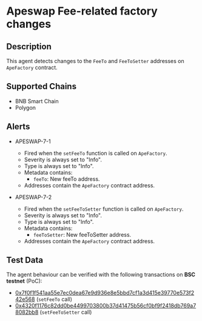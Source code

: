 # Apeswap Fee-related factory changes

## Description

This agent detects changes to the `FeeTo` and `FeeToSetter` addresses on `ApeFactory` contract.

## Supported Chains

- BNB Smart Chain
- Polygon

## Alerts

- APESWAP-7-1
  - Fired when the `setFeeTo` function is called on `ApeFactory`.
  - Severity is always set to "Info". 
  - Type is always set to "Info".
  - Metadata contains:
    - `feeTo`: New feeTo address.
  - Addresses contain the `ApeFactory` contract address.

- APESWAP-7-2
  - Fired when the `setFeeToSetter` function is called on `ApeFactory`.
  - Severity is always set to "Info". 
  - Type is always set to "Info".
  - Metadata contains:
    - `feeToSetter`: New feeToSetter address.
  - Addresses contain the `ApeFactory` contract address.
  
## Test Data

The agent behaviour can be verified with the following transactions on **BSC testnet** (PoC):

- [0x7f0f1f541aa55e7ec0dea67e9d936e8e5bbd7cf1a3d415e39770e573f242e568](https://testnet.bscscan.com/tx/0x7f0f1f541aa55e7ec0dea67e9d936e8e5bbd7cf1a3d415e39770e573f242e568) (`setFeeTo` call)
- [0x4320f1176c82dd0be4499703800b37d41475b56cf0bf9f2418db769a78082bb8](https://testnet.bscscan.com/tx/0x4320f1176c82dd0be4499703800b37d41475b56cf0bf9f2418db769a78082bb8) (`setFeeToSetter` call)
